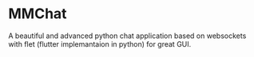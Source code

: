 # MMChat
A beautiful and advanced python chat application based on websockets with flet (flutter implemantaion in python) for great GUI.
